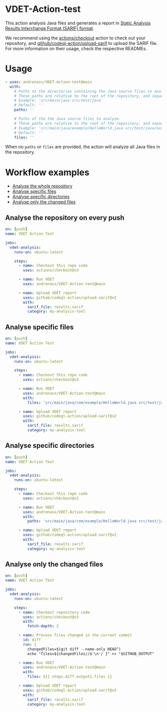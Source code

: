 # VDET-Action-test

This action analysis Java files and generates a report in [Static Analysis Results Interchange Format (SARIF) format](https://www.oasis-open.org/standard/sarif-v2-1-0/).

We recommend using the [actions/checkout](https://github.com/marketplace/actions/checkout) action to check out your repository, and [github/codeql-action/upload-sarif](https://github.com/github/codeql-action/tree/main/upload-sarif) to upload the SARIF file. For more information on their usage, check the respective READMEs.

# Usage

<!-- start usage -->
```yaml
- uses: andrenasx/VDET-Action-test@main
  with:
    # Paths to the directories containing the Java source files to analyze.
    # These paths are relative to the root of the repository, and separated by spaces when multiple paths are provided.
    # Example: 'src/main/java src/test/java'
    # Default: ''
    paths: ''

    # Paths of the the Java source files to analyze.
    # These paths are relative to the root of the repository, and separated by spaces when multiple paths are provided.
    # Example: 'src/main/java/example/HelloWorld.java src/test/java/example/HelloWorldTest.java'
    # Default: ''
    files: ''
```
<!-- end usage -->

When no `paths` or `files` are provided, the action will analyze all Java files in the repository.

# Workflow examples

- [Analyse the whole repository](#Analyse-the-repository-on-every-push)
- [Analyse specific files](#Analyse-specific-files)
- [Analyse specific directories](#Analyse-specific-directories)
- [Analyse only the changed files](#Analyse-only-the-changed-files)

## Analyse the repository on every push

```yaml
on: [push]
name: VDET Action Test

jobs:
  vdet-analysis:
    runs-on: ubuntu-latest

    steps:
      - name: Checkout this repo code
        uses: actions/checkout@v3

      - name: Run VDET
        uses: andrenasx/VDET-Action-test@main

      - name: Upload VDET report
        uses: github/codeql-action/upload-sarif@v2
        with:
          sarif_file: results.sarif
          category: my-analysis-tool
```

## Analyse specific files

```yaml
on: [push]
name: VDET Action Test

jobs:
  vdet-analysis:
    runs-on: ubuntu-latest

    steps:
      - name: Checkout this repo code
        uses: actions/checkout@v3

      - name: Run VDET
        uses: andrenasx/VDET-Action-test@main
        with:
          files: 'src/main/java/com/example/HelloWorld.java src/test/java/com/example/HelloWorldTest.java'

      - name: Upload VDET report
        uses: github/codeql-action/upload-sarif@v2
        with:
          sarif_file: results.sarif
          category: my-analysis-tool
```

## Analyse specific directories

```yaml
on: [push]
name: VDET Action Test

jobs:
  vdet-analysis:
    runs-on: ubuntu-latest

    steps:
      - name: Checkout this repo code
        uses: actions/checkout@v3

      - name: Run VDET
        uses: andrenasx/VDET-Action-test@main
        with:
          paths: 'src/main/java/com/example/HelloWorld.java src/test/java/com/example/HelloWorldTest.java'

      - name: Upload VDET report
        uses: github/codeql-action/upload-sarif@v2
        with:
          sarif_file: results.sarif
          category: my-analysis-tool
```

## Analyse only the changed files

```yaml
on: [push]
name: VDET Action Test

jobs:
  vdet-analysis:
    runs-on: ubuntu-latest

    steps:
      - name: Checkout repository code
        uses: actions/checkout@v3
        with:
          fetch-depth: 2

      - name: Process files changed in the current commit
        id: diff
        run: |
          changedFiles=$(git diff --name-only HEAD^)
          echo "files=${changedFiles//$'\n'/ }" >> "$GITHUB_OUTPUT"

      - name: Run VDET
        uses: andrenasx/VDET-Action-test@main
        with:
          files: ${{ steps.diff.outputs.files }}

      - name: Upload VDET report
        uses: github/codeql-action/upload-sarif@v2
        with:
          sarif_file: results.sarif
          category: my-analysis-tool
```
